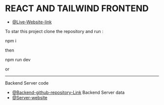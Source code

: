 # REACT AND TAILWIND FRONTEND


- [@Live-Website-link](https://userdatafrompublicurl.netlify.app/)

To star this project clone the repository and run :

npm i

then

npm run dev


or 



-----------------------------------------------------------------------------

Backend Server code 
- [@Backend-github-repository-Link](https://github.com/REFATBHUYAN/node-and-express-Internshala-assignment-backend)
Backend Server data
- [@Server-website](https://internshala-backend-ivm0ukach-refatbhuyan.vercel.app/)

